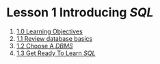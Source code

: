 # Lesson 1 Introducing _SQL_

1. [1.0 Learning Objectives](https://learning.oreilly.com/videos/learning-sql/9780134193700/9780134193700-LSQL_01_00/)
2. [1.1 Review database basics](https://learning.oreilly.com/videos/learning-sql/9780134193700/9780134193700-LSQL_01_01/)
3. [1.2 Choose A _DBMS_](https://learning.oreilly.com/videos/learning-sql/9780134193700/9780134193700-LSQL_01_02/)
4. [1.3 Get Ready To Learn _SQL_](https://learning.oreilly.com/videos/learning-sql/9780134193700/9780134193700-LSQL_01_03/)
